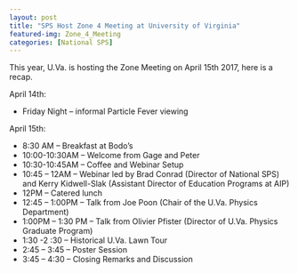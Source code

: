 ```yaml
---
layout: post
title: "SPS Host Zone 4 Meeting at University of Virginia"
featured-img: Zone_4_Meeting
categories: [National SPS]
---
```


This year, U.Va. is hosting the Zone Meeting on April 15th 2017, here is a recap.

April 14th:
- Friday Night – informal Particle Fever viewing

April 15th:
- 8:30 AM – Breakfast at Bodo’s
- 10:00-10:30AM – Welcome from Gage and Peter
- 10:30-10:45AM – Coffee and Webinar Setup
- 10:45 – 12AM – Webinar led by Brad Conrad (Director of National SPS) and Kerry Kidwell-Slak (Assistant Director of Education Programs at AIP)
- 12PM – Catered lunch
- 12:45 – 1:00PM – Talk from Joe Poon (Chair of the U.Va. Physics Department)
- 1:00PM – 1:30 PM – Talk from Olivier Pfister (Director of U.Va. Physics Graduate Program)
- 1:30 -2 :30 – Historical U.Va. Lawn Tour
- 2:45 – 3:45 – Poster Session
- 3:45 – 4:30 – Closing Remarks and Discussion
